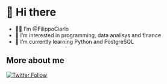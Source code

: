 # 👋 Hi there

- 🙋‍♂ I’m @FilippoCiarlo
- 👀 I’m interested in programming, data analisys and finance
- 🌱 I’m currently learning Python and PostgreSQL

## More about me
<p>
  </a>
    <a href="https://twitter.com/FilippoCiarlo">
    <img alt="Twitter Follow" src="https://img.shields.io/twitter/follow/FilippoCiarlo?style=social">
  </a>
</p>
